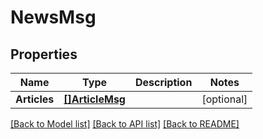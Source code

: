 # NewsMsg

## Properties

Name | Type | Description | Notes
------------ | ------------- | ------------- | -------------
**Articles** | [**[]ArticleMsg**](ArticleMsg.md) |  | [optional] 

[[Back to Model list]](../README.md#documentation-for-models) [[Back to API list]](../README.md#documentation-for-api-endpoints) [[Back to README]](../README.md)


